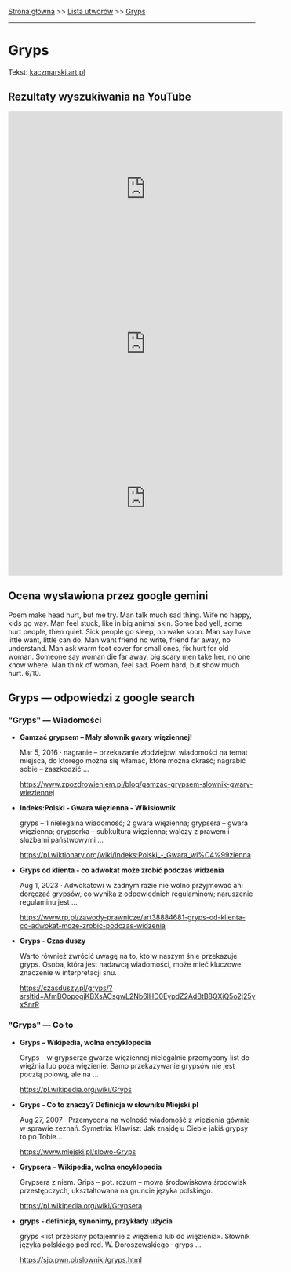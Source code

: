 [Strona główna](../index.md) >> [Lista utworów](../list.md) >> [Gryps](163.md)

---

# Gryps

Tekst: [kaczmarski.art.pl](https://www.kaczmarski.art.pl/tworczosc/wiersze/gryps/)

## Rezultaty wyszukiwania na YouTube

<iframe width="560" height="315" src="https://www.youtube.com/embed/Cb14EgyAyr8?si=IdontcarewhotheIRSsendsImnotpayingtaxes" title="YouTube video player" frameborder="0" allow="accelerometer; autoplay; clipboard-write; encrypted-media; gyroscope; picture-in-picture; web-share" referrerpolicy="strict-origin-when-cross-origin" allowfullscreen></iframe>

<iframe width="560" height="315" src="https://www.youtube.com/embed/guMyd5c59WY?si=IdontcarewhotheIRSsendsImnotpayingtaxes" title="YouTube video player" frameborder="0" allow="accelerometer; autoplay; clipboard-write; encrypted-media; gyroscope; picture-in-picture; web-share" referrerpolicy="strict-origin-when-cross-origin" allowfullscreen></iframe>

<iframe width="560" height="315" src="https://www.youtube.com/embed/9p2VEg2nHx4?si=IdontcarewhotheIRSsendsImnotpayingtaxes" title="YouTube video player" frameborder="0" allow="accelerometer; autoplay; clipboard-write; encrypted-media; gyroscope; picture-in-picture; web-share" referrerpolicy="strict-origin-when-cross-origin" allowfullscreen></iframe>

## Ocena wystawiona przez google gemini

Poem make head hurt, but me try. Man talk much sad thing. Wife no happy, kids go way. Man feel stuck, like in big animal skin. Some bad yell, some hurt people, then quiet. Sick people go sleep, no wake soon. Man say have little want, little can do. Man want friend no write, friend far away, no understand. Man ask warm foot cover for small ones, fix hurt for old woman. Someone say woman die far away, big scary men take her, no one know where. Man think of woman, feel sad. Poem hard, but show much hurt. 6/10.


## Gryps — odpowiedzi z google search

### "Gryps" — Wiadomości

- **Gamzać grypsem – Mały słownik gwary więziennej!**

    Mar 5, 2016  ·  nagranie – przekazanie złodziejowi wiadomości na temat miejsca, do którego można się włamać, które można okraść; nagrabić sobie – zaszkodzić ... 

   <https://www.zpozdrowieniem.pl/blog/gamzac-grypsem-slownik-gwary-wieziennej>
- **Indeks:Polski - Gwara więzienna - Wikisłownik**

    gryps – 1 nielegalna wiadomość; 2 gwara więzienna; grypsera – gwara więzienna; grypserka – subkultura więzienna; walczy z prawem i służbami państwowymi ... 

   <https://pl.wiktionary.org/wiki/Indeks:Polski_-_Gwara_wi%C4%99zienna>
- **Gryps od klienta - co adwokat może zrobić podczas widzenia**

    Aug 1, 2023  ·  Adwokatowi w żadnym razie nie wolno przyjmować ani doręczać grypsów, co wynika z odpowiednich regulaminów; naruszenie regulaminu jest ... 

   <https://www.rp.pl/zawody-prawnicze/art38884681-gryps-od-klienta-co-adwokat-moze-zrobic-podczas-widzenia>
- **Gryps - Czas duszy**

    Warto również zwrócić uwagę na to, kto w naszym śnie przekazuje gryps. Osoba, która jest nadawcą wiadomości, może mieć kluczowe znaczenie w interpretacji snu. 

   <https://czasduszy.pl/gryps/?srsltid=AfmBOopogjKBXsACsgwL2Nb6lHD0EypdZ2AdBtB8QXiQ5o2j25yxSnrR>

### "Gryps" — Co to

- **Gryps – Wikipedia, wolna encyklopedia**

    Gryps – w grypserze gwarze więziennej nielegalnie przemycony list do więźnia lub poza więzienie. Samo przekazywanie grypsów nie jest pocztą polową, ale na ... 

   <https://pl.wikipedia.org/wiki/Gryps>
- **Gryps - Co to znaczy? Definicja w słowniku Miejski.pl**

    Aug 27, 2007  ·  Przemycona na wolność wiadomość z wiezienia gównie w sprawie zeznań. Symetria: Klawisz: Jak znajdę u Ciebie jakiś grypsy to po Tobie... 

   <https://www.miejski.pl/slowo-Gryps>
- **Grypsera – Wikipedia, wolna encyklopedia**

    Grypsera z niem. Grips – pot. rozum – mowa środowiskowa środowisk przestępczych, ukształtowana na gruncie języka polskiego. 

   <https://pl.wikipedia.org/wiki/Grypsera>
- **gryps - definicja, synonimy, przykłady użycia**

    gryps «list przesłany potajemnie z więzienia lub do więzienia». Słownik języka polskiego pod red. W. Doroszewskiego · gryps ... 

   <https://sjp.pwn.pl/slowniki/gryps.html>


